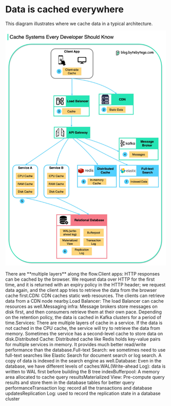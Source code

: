 # Data is cached everywhere

This diagram illustrates where we cache data in a typical architecture.<p>
  <img src="../images/where do we cache data.jpeg" style="width: 720px" />
</p>
There are **multiple layers** along the flow.Client apps: HTTP responses can be cached by the browser. We request data over HTTP for the first time, and it is returned with an expiry policy in the HTTP header; we request data again, and the client app tries to retrieve the data from the browser cache first.CDN: CDN caches static web resources. The clients can retrieve data from a CDN node nearby.Load Balancer: The load Balancer can cache resources as well.Messaging infra: Message brokers store messages on disk first, and then consumers retrieve them at their own pace. Depending on the retention policy, the data is cached in Kafka clusters for a period of time.Services: There are multiple layers of cache in a service. If the data is not cached in the CPU cache, the service will try to retrieve the data from memory. Sometimes the service has a second-level cache to store data on disk.Distributed Cache: Distributed cache like Redis holds key-value pairs for multiple services in memory. It provides much better read/write performance than the database.Full-text Search: we sometimes need to use full-text searches like Elastic Search for document search or log search. A copy of data is indexed in the search engine as well.Database: Even in the database, we have different levels of caches:WAL(Write-ahead Log): data is written to WAL first before building the B tree indexBufferpool: A memory area allocated to cache query resultsMaterialized View: Pre-compute query results and store them in the database tables for better query performanceTransaction log: record all the transactions and database updatesReplication Log: used to record the replication state in a database cluster